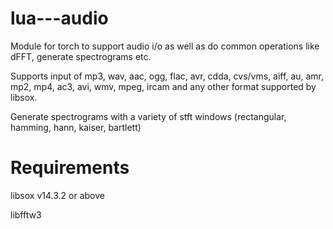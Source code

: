 lua---audio
===========

Module for torch to support audio i/o as well as do common operations like dFFT, generate spectrograms etc.

Supports input of mp3, wav, aac, ogg, flac, avr, cdda, cvs/vms, aiff, au, amr, mp2, mp4, ac3, avi, wmv, 
mpeg, ircam and any other format supported by libsox.

Generate spectrograms with a variety of stft windows (rectangular, hamming, hann, kaiser, bartlett)

Requirements
===
libsox v14.3.2 or above

libfftw3